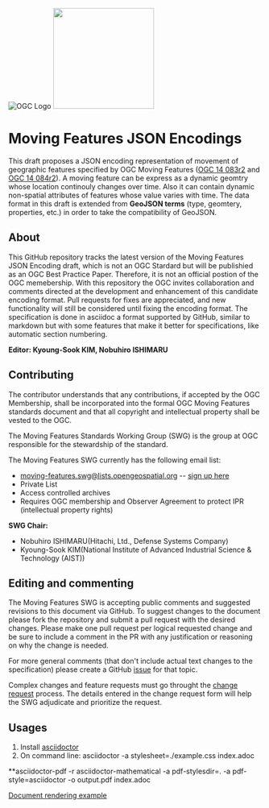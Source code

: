![OGC Logo](http://portal.opengeospatial.org/files/?artifact_id=11976&format=gif "OGC Logo")
<img src="https://github.com/opengeospatial/mf-json/blob/master/logo.png" width="200">

# Moving Features JSON Encodings

This draft proposes a JSON encoding representation of movement of geographic features specified by OGC Moving Features ([OGC 14 083r2](http://docs.opengeospatial.org/is/14-083r2/14-083r2.html) and [OGC 14 084r2](http://docs.opengeospatial.org/is/14-084r2/14-084r2.html)).
A moving feature can be express as a dynamic geomtry whose location continouly changes over time. Also it can contain dynamic non-spatial attributes of features whose value varies with time.
The data format in this draft is extended from **GeoJSON terms** (type, geomtery, properties, etc.) in order to take the compatibility of GeoJSON.

## About

This GitHub repository tracks the latest version of the Moving Features JSON Encoding draft, which is not an OGC Stardard but will be publishied as an OGC Best Practice Paper. Therefore, it is not an official postion of the OGC memebership.
With this repository the OGC invites collaboration and comments directed at the development and enhancement of this candidate encoding format.
Pull requests for fixes are appreciated, and new functionality will still be considered until fixing the encoding format.
The specification is done in asciidoc a format supported by GitHub, similar to markdown but with some features that make it better for specifications, like automatic section numbering.

**Editor: Kyoung-Sook KIM, Nobuhiro ISHIMARU**

## Contributing

The contributor understands that any contributions, if accepted by the OGC Membership, shall
be incorporated into the formal OGC Moving Features standards document and that all copyright and
intellectual property shall be vested to the OGC.

The Moving Features Standards Working Group (SWG) is the group at OGC responsible for the stewardship
of the standard.

The Moving Features SWG currently has the following email list:
   - moving-features.swg@lists.opengeospatial.org -- [sign up here](https://lists.opengeospatial.org/mailman/listinfo/moving-features.swg)
   - Private List
   - Access controlled archives
   - Requires OGC membership and Observer Agreement to protect IPR (intellectual property rights)


**SWG Chair:**
+ Nobuhiro ISHIMARU(Hitachi, Ltd., Defense Systems Company)
+ Kyoung-Sook KIM(National Institute of Advanced Industrial Science & Technology (AIST))

## Editing and commenting
The Moving Features SWG is accepting public comments and suggested revisions to this document via GitHub.
To suggest changes to the document please fork the repository and submit a pull request with the desired changes.
Please make one pull request per logical requested change and be sure to include a comment in the PR with any justification or reasoning on why the change is needed.

For more general comments (that don't include actual text changes to the specification) please create a GitHub [issue](https://github.com/opengeospatial/geopackage/issues) for that topic.

Complex changes and feature requests must go throught the [change request](http://portal.opengeospatial.org/public_ogc/change_request.php) process. The details entered
in the change request form will help the SWG adjudicate and prioritize the request.

## Usages
1. Install [asciidoctor](http://asciidoctor.org)
2. On command line: asciidoctor -a stylesheet=./example.css index.adoc

**asciidoctor-pdf -r asciidoctor-mathematical -a pdf-stylesdir=. -a pdf-style=asciidoctor -o output.pdf index.adoc


[Document rendering example](https://ksookim.github.io/mf-json)
